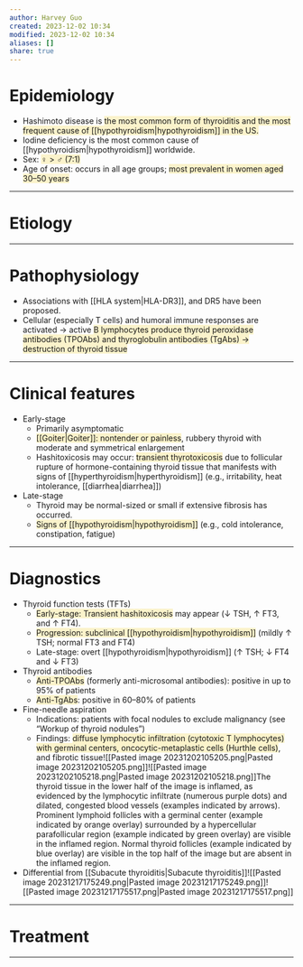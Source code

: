 ```yaml
---
author: Harvey Guo
created: 2023-12-02 10:34
modified: 2023-12-02 10:34
aliases: []
share: true
---
```

# Epidemiology
- Hashimoto disease is <span style="background:rgba(240, 200, 0, 0.2)">the most common form of thyroiditis and the most frequent cause of [[hypothyroidism|hypothyroidism]] in the US.</span>
- Iodine deficiency is the most common cause of [[hypothyroidism|hypothyroidism]] worldwide.
- Sex: <span style="background:rgba(240, 200, 0, 0.2)">♀ > ♂ (7:1)</span>
- Age of onset: occurs in all age groups; <span style="background:rgba(240, 200, 0, 0.2)">most prevalent in women aged 30–50 years</span>

---
# Etiology


---
# Pathophysiology
- Associations with [[HLA system|HLA-DR3]], and DR5 have been proposed.
- Cellular (especially T cells) and humoral immune responses are activated  → active <span style="background:rgba(240, 200, 0, 0.2)">B lymphocytes produce thyroid peroxidase antibodies (TPOAbs) and thyroglobulin antibodies (TgAbs) → destruction of thyroid tissue</span>

---
# Clinical features
- Early-stage
	- Primarily asymptomatic
	- <span style="background:rgba(240, 200, 0, 0.2)">[[Goiter|Goiter]]: nontender or painless</span>, rubbery thyroid with moderate and symmetrical enlargement
	- Hashitoxicosis may occur: <span style="background:rgba(240, 200, 0, 0.2)">transient thyrotoxicosis</span> due to follicular rupture of hormone-containing thyroid tissue that manifests with signs of [[hyperthyroidism|hyperthyroidism]] (e.g., irritability, heat intolerance, [[diarrhea|diarrhea]])
- Late-stage
	- Thyroid may be normal-sized or small if extensive fibrosis has occurred.
	- <span style="background:rgba(240, 200, 0, 0.2)">Signs of [[hypothyroidism|hypothyroidism]]</span> (e.g., cold intolerance, constipation, fatigue)

---
# Diagnostics
- Thyroid function tests (TFTs)
	- <span style="background:rgba(240, 200, 0, 0.2)">Early-stage: Transient hashitoxicosis</span> may appear (↓ TSH, ↑ FT3, and ↑ FT4).
	- <span style="background:rgba(240, 200, 0, 0.2)">Progression: subclinical [[hypothyroidism|hypothyroidism]]</span> (mildly ↑ TSH; normal FT3 and FT4) 
	- Late-stage: overt [[hypothyroidism|hypothyroidism]] (↑ TSH; ↓ FT4 and ↓ FT3)
- Thyroid antibodies
	- <span style="background:rgba(240, 200, 0, 0.2)">Anti-TPOAbs</span> (formerly anti-microsomal antibodies): positive in up to 95% of patients
	- <span style="background:rgba(240, 200, 0, 0.2)">Anti-TgAbs</span>: positive in 60–80% of patients
- Fine-needle aspiration
	- Indications: patients with focal nodules to exclude malignancy (see “Workup of thyroid nodules”)
	- Findings: <span style="background:rgba(240, 200, 0, 0.2)">diffuse lymphocytic infiltration (cytotoxic T lymphocytes) with germinal centers, oncocytic-metaplastic cells (Hurthle cells)</span>, and fibrotic tissue![[Pasted image 20231202105205.png|Pasted image 20231202105205.png]]![[Pasted image 20231202105218.png|Pasted image 20231202105218.png]]The thyroid tissue in the lower half of the image is inflamed, as evidenced by the lymphocytic infiltrate (numerous purple dots) and dilated, congested blood vessels (examples indicated by arrows). Prominent lymphoid follicles with a germinal center (example indicated by orange overlay) surrounded by a hypercellular parafollicular region (example indicated by green overlay) are visible in the inflamed region. Normal thyroid follicles (example indicated by blue overlay) are visible in the top half of the image but are absent in the inflamed region.
 - Differential from [[Subacute thyroiditis|Subacute thyroiditis]]![[Pasted image 20231217175249.png|Pasted image 20231217175249.png]]![[Pasted image 20231217175517.png|Pasted image 20231217175517.png]]

---
# Treatment


---
